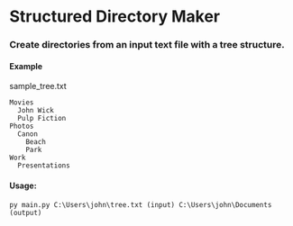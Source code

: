 # Structured Directory Maker

### Create directories from an input text file with a tree structure.

#### Example
sample_tree.txt
```
Movies
  John Wick
  Pulp Fiction
Photos
  Canon
    Beach
    Park
Work
  Presentations
```

#### Usage:
```
py main.py C:\Users\john\tree.txt (input) C:\Users\john\Documents (output)
```
